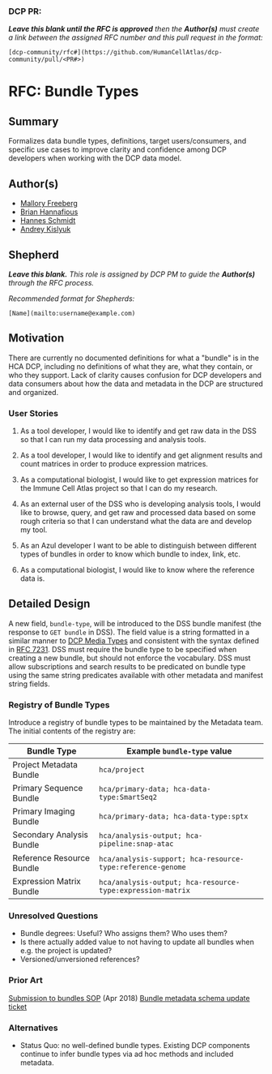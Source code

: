 ### DCP PR:

***Leave this blank until the RFC is approved** then the **Author(s)** must create a link between the assigned RFC number and this pull request in the format:*

`[dcp-community/rfc#](https://github.com/HumanCellAtlas/dcp-community/pull/<PR#>)`

# RFC: Bundle Types

## Summary

Formalizes data bundle types, definitions, target users/consumers, and specific use cases to improve clarity and
confidence among DCP developers when working with the DCP data model.

## Author(s)

* [Mallory Freeberg](mailto:mfreeberg@ebi.ac.uk)
* [Brian Hannafious](mailto:bhannafi@ucsc.edu)
* [Hannes Schmidt](mailto:hannes@ucsc.edu)
* [Andrey Kislyuk](mailto:akislyuk@chanzuckerberg.com)

## Shepherd
***Leave this blank.** This role is assigned by DCP PM to guide the **Author(s)** through the RFC process.*

*Recommended format for Shepherds:*

 `[Name](mailto:username@example.com)`

## Motivation

There are currently no documented definitions for what a "bundle" is in the HCA DCP, including no definitions of what
they are, what they contain, or who they support. Lack of clarity causes confusion for DCP developers and data consumers
about how the data and metadata in the DCP are structured and organized.

### User Stories

1. As a tool developer, I would like to identify and get raw data in the DSS so that I can run my data processing and
   analysis tools.

1. As a tool developer, I would like to identify and get alignment results and count matrices in order to produce
   expression matrices.

1. As a computational biologist, I would like to get expression matrices for the Immune Cell Atlas project so that I can
   do my research.

1. As an external user of the DSS who is developing analysis tools, I would like to browse, query, and get raw and
   processed data based on some rough criteria so that I can understand what the data are and develop my tool.

1. As an Azul developer I want to be able to distinguish between different types of bundles in order to know which
   bundle to index, link, etc.

1. As a computational biologist, I would like to know where the reference data is.

## Detailed Design

A new field, `bundle-type`, will be introduced to the DSS bundle manifest (the response to `GET bundle` in DSS). The
field value is a string formatted in a similar manner
to [DCP Media Types](https://docs.google.com/document/d/1TqihrgXjct9aDmTJO52_gE2WlpFysB1OkG9C8exmWTw) and consistent
with the syntax defined in [RFC 7231](https://tools.ietf.org/html/rfc7231#section-3.1.1.1). DSS must require the bundle
type to be specified when creating a new bundle, but should not enforce the vocabulary. DSS must allow subscriptions
and search results to be predicated on bundle type using the same string predicates available with other metadata and
manifest string fields.

### Registry of Bundle Types

Introduce a registry of bundle types to be maintained by the Metadata team. The initial contents of the registry are:

| Bundle Type              | Example `bundle-type` value                               |
|--------------------------|-----------------------------------------------------------|
| Project Metadata Bundle  | `hca/project`                                             |
| Primary Sequence Bundle  | `hca/primary-data; hca-data-type:SmartSeq2`               |
| Primary Imaging Bundle   | `hca/primary-data; hca-data-type:sptx`                    |
| Secondary Analysis Bundle| `hca/analysis-output; hca-pipeline:snap-atac`             |
| Reference Resource Bundle| `hca/analysis-support; hca-resource-type:reference-genome`|
| Expression Matrix Bundle | `hca/analysis-output; hca-resource-type:expression-matrix`|

### Unresolved Questions

- Bundle degrees: Useful? Who assigns them? Who uses them?
- Is there actually added value to not having to update all bundles when e.g. the project is updated?
- Versioned/unversioned references?

### Prior Art

[Submission to bundles SOP](https://docs.google.com/document/d/1x8mYLU8ubpZtTrzkwJrft1heqReX-pJLjJfb2X0fd2w) (Apr 2018)
[Bundle metadata schema update ticket](https://github.com/HumanCellAtlas/metadata-schema/issues/986)

### Alternatives

- Status Quo: no well-defined bundle types. Existing DCP components continue to infer bundle types via ad hoc methods
  and included metadata.
